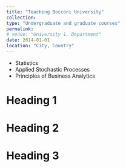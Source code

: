 ```yaml
---
title: "Teaching Bocconi University"
collection: 
type: "Undergraduate and graduate courses"
permalink: 
# venue: "University 1, Department"
date: 2014-01-01
location: "City, Country"
---
```



* Statistics
* Applied Stochastic Processes
* Principles of Business Analytics

Heading 1
======

Heading 2
======

Heading 3
======
